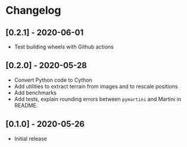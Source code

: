 # Changelog

## [0.2.1] - 2020-06-01

- Test building wheels with Github actions

## [0.2.0] - 2020-05-28

- Convert Python code to Cython
- Add utilities to extract terrain from images and to rescale positions
- Add benchmarks
- Add tests, explain rounding errors between `pymartini` and Martini in README.

## [0.1.0] - 2020-05-26

- Initial release
